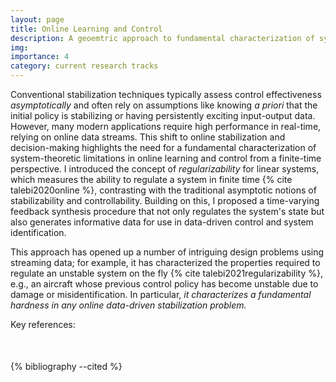 ```yaml
---
layout: page
title: Online Learning and Control
description: A geoemtric approach to fundamental characterization of system-theoretic limitations in online learning and control
img:
importance: 4
category: current research tracks
---
```


<p>Conventional stabilization techniques typically assess control effectiveness <em>asymptotically</em> and often rely on assumptions like knowing <em>a priori</em> that the initial policy is stabilizing or having persistently exciting input-output data. However, many modern applications require high performance in real-time, relying on online data streams. This shift to online stabilization and decision-making highlights the need for a fundamental characterization of system-theoretic limitations in online learning and control from a finite-time perspective. I introduced the concept of <em>regularizability</em> for linear systems, which measures the ability to regulate a system in finite time {% cite talebi2020online %}, contrasting with the traditional asymptotic notions of stabilizability and controllability. Building on this, I proposed a time-varying feedback synthesis procedure that not only regulates the system's state but also generates informative data for use in data-driven control and system identification.</p>

<p>This approach has opened up a number of intriguing design problems using streaming data; for example, it has characterized the properties required to regulate an unstable system on the fly {% cite talebi2021regularizability %}, e.g., an aircraft whose previous control policy has become unstable due to damage or misidentification. In particular, <em>it characterizes a fundamental hardness in any online data-driven stabilization problem.</em></p>


Key references:
<div class="publications">
<p style="margin-top:50px">
{% bibliography --cited %}
</p>
</div>
